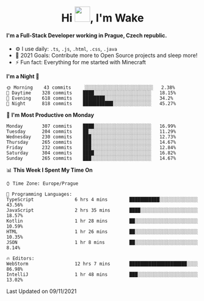 <h1 align="center">Hi <img src="https://raw.githubusercontent.com/MrWakeCZ/MrWakeCZ/master/Hi.gif" width="40px" />, I'm Wake</h1>

#### I'm a Full-Stack Developer working in Prague, Czech republic.
- ⚙️ I use daily: `.ts`, `.js`, `.html`, `.css`, `.java`
- 🥅 2021 Goals: Contribute more to Open Source projects and sleep more!
- ⚡ Fun fact: Everything for me started with Minecraft

<!--START_SECTION:waka-->
**I'm a Night 🦉** 

```text
🌞 Morning    43 commits     ░░░░░░░░░░░░░░░░░░░░░░░░░   2.38% 
🌆 Daytime    328 commits    ████░░░░░░░░░░░░░░░░░░░░░   18.15% 
🌃 Evening    618 commits    ████████░░░░░░░░░░░░░░░░░   34.2% 
🌙 Night      818 commits    ███████████░░░░░░░░░░░░░░   45.27%

```
📅 **I'm Most Productive on Monday** 

```text
Monday       307 commits    ████░░░░░░░░░░░░░░░░░░░░░   16.99% 
Tuesday      204 commits    ██░░░░░░░░░░░░░░░░░░░░░░░   11.29% 
Wednesday    230 commits    ███░░░░░░░░░░░░░░░░░░░░░░   12.73% 
Thursday     265 commits    ███░░░░░░░░░░░░░░░░░░░░░░   14.67% 
Friday       232 commits    ███░░░░░░░░░░░░░░░░░░░░░░   12.84% 
Saturday     304 commits    ████░░░░░░░░░░░░░░░░░░░░░   16.82% 
Sunday       265 commits    ███░░░░░░░░░░░░░░░░░░░░░░   14.67%

```


📊 **This Week I Spent My Time On** 

```text
⌚︎ Time Zone: Europe/Prague

💬 Programming Languages: 
TypeScript               6 hrs 4 mins        ███████████░░░░░░░░░░░░░░   43.56% 
JavaScript               2 hrs 35 mins       ████░░░░░░░░░░░░░░░░░░░░░   18.57% 
Kotlin                   1 hr 28 mins        ██░░░░░░░░░░░░░░░░░░░░░░░   10.59% 
HTML                     1 hr 26 mins        ██░░░░░░░░░░░░░░░░░░░░░░░   10.35% 
JSON                     1 hr 8 mins         ██░░░░░░░░░░░░░░░░░░░░░░░   8.14%

🔥 Editors: 
WebStorm                 12 hrs 7 mins       █████████████████████░░░░   86.98% 
IntelliJ                 1 hr 48 mins        ███░░░░░░░░░░░░░░░░░░░░░░   13.02%

```


 Last Updated on 09/11/2021
<!--END_SECTION:waka-->
